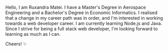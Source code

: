 Hello, I am Ruxandra Matei. I have a Master's Degree in Aerospace Engineering and a Bachelor's Degree in Economic Informatics. I realised that a change in my career path was in order, and I'm interested in working towards a web developer career. I am currently learning Node.js and Java. Since I strive for being a full stack web developer, I'm looking forward to learning as much as I can.

Cheers! ✨
